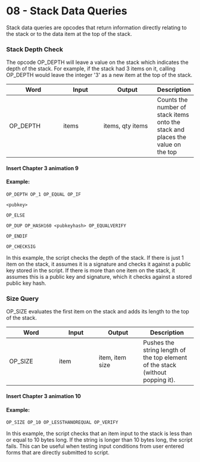 # 08 - Stack Data Queries

Stack data queries are opcodes that return information directly relating to the stack or to the data item at the top of the stack.

### Stack Depth Check

The opcode OP\_DEPTH will leave a value on the stack which indicates the depth of the stack. For example, if the stack had 3 items on it, calling OP\_DEPTH would leave the integer '3' as a new item at the top of the stack.

<table><thead><tr><th width="132">Word</th><th width="95">Input</th><th width="132">Output</th><th>Description</th></tr></thead><tbody><tr><td>OP_DEPTH</td><td>items</td><td>items, qty items</td><td>Counts the number of stack items onto the stack and places the value on the top</td></tr></tbody></table>

#### Insert Chapter 3 animation 9

#### Example:&#x20;

`OP_DEPTH OP_1 OP_EQUAL OP_IF`

&#x20;   `<pubkey>`

`OP_ELSE`

&#x20;   `OP_DUP OP_HASH160 <pubkeyhash> OP_EQUALVERIFY`

`OP_ENDIF`

`OP_CHECKSIG`

In this example, the script checks the depth of the stack. If there is just 1 item on the stack, it assumes it is a signature and checks it against a public key stored in the script. If there is more than one item on the stack, it assumes this is a public key and signature, which it checks against a stored public key hash.

### Size Query <a href="#size-query" id="size-query"></a>

OP\_SIZE evaluates the first item on the stack and adds its length to the top of the stack.

<table><thead><tr><th width="118">Word</th><th width="91">Input</th><th width="103">Output</th><th>Description</th></tr></thead><tbody><tr><td>OP_SIZE</td><td>item</td><td>item, item size</td><td>Pushes the string length of the top element of the stack (without popping it).</td></tr></tbody></table>

#### Insert Chapter 3 animation 10

#### Example:

`OP_SIZE OP_10 OP_LESSTHANOREQUAL OP_VERIFY`

In this example, the script checks that an item input to the stack is less than or equal to 10 bytes long. If the string is longer than 10 bytes long, the script fails. This can be useful when testing input conditions from user entered forms that are directly submitted to script.
